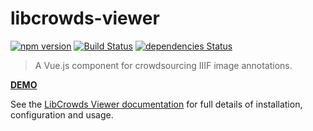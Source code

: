 # libcrowds-viewer

[![npm version](https://badge.fury.io/js/libcrowds-viewer.svg)](https://badge.fury.io/js/libcrowds-viewer)
[![Build Status](https://travis-ci.org/LibCrowds/libcrowds-viewer.svg?branch=master)](https://travis-ci.org/LibCrowds/libcrowds-viewer)
[![dependencies Status](https://david-dm.org/LibCrowds/libcrowds-viewer/status.svg)](https://david-dm.org/LibCrowds/libcrowds-viewer)

> A Vue.js component for crowdsourcing IIIF image annotations.

[**DEMO**](https://libcrowds.github.io/libcrowds-viewer/)

See the [LibCrowds Viewer documentation](https://libcrowds.gitbooks.io/libcrowds-viewer-docs/content/) for full details of installation, configuration and usage.
